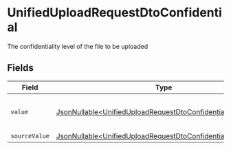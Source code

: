 # UnifiedUploadRequestDtoConfidential

The confidentiality level of the file to be uploaded


## Fields

| Field                                                                                                                                      | Type                                                                                                                                       | Required                                                                                                                                   | Description                                                                                                                                | Example                                                                                                                                    |
| ------------------------------------------------------------------------------------------------------------------------------------------ | ------------------------------------------------------------------------------------------------------------------------------------------ | ------------------------------------------------------------------------------------------------------------------------------------------ | ------------------------------------------------------------------------------------------------------------------------------------------ | ------------------------------------------------------------------------------------------------------------------------------------------ |
| `value`                                                                                                                                    | [JsonNullable\<UnifiedUploadRequestDtoConfidentialValue>](../../models/components/UnifiedUploadRequestDtoConfidentialValue.md)             | :heavy_minus_sign:                                                                                                                         | Whether the file is confidential or not                                                                                                    | true                                                                                                                                       |
| `sourceValue`                                                                                                                              | [JsonNullable\<UnifiedUploadRequestDtoConfidentialSourceValue>](../../models/components/UnifiedUploadRequestDtoConfidentialSourceValue.md) | :heavy_minus_sign:                                                                                                                         | N/A                                                                                                                                        | public                                                                                                                                     |